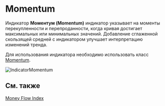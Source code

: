 # Momentum

Индикатор **Моментум (Momentum)** индикатор указывает на моменты перекупленности и перепроданности, когда кривая достигает максимальных или минимальных значений. Добавление сглаженной скользящей средней с индикатором улучшает интерпретацию изменений тренда. 

Для использования индикатора необходимо использовать класс [Momentum](../api/StockSharp.Algo.Indicators.Momentum.html). 

![IndicatorMomentum](~/images/IndicatorMomentum.png)

## См. также

[Money Flow Index](IndicatorMoneyFlowIndex.md)
